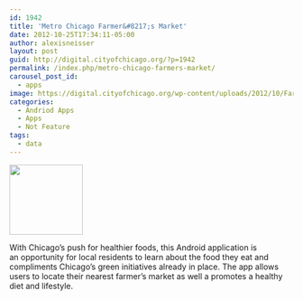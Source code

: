 ```yaml
---
id: 1942
title: 'Metro Chicago Farmer&#8217;s Market'
date: 2012-10-25T17:34:11-05:00
author: alexisneisser
layout: post
guid: http://digital.cityofchicago.org/?p=1942
permalink: /index.php/metro-chicago-farmers-market/
carousel_post_id:
  - apps
image: https://digital.cityofchicago.org/wp-content/uploads/2012/10/FarmersMarket.jpg
categories:
  - Andriod Apps
  - Apps
  - Not Feature
tags:
  - data
---
```

<a href="http://www.bumperspace.com/farmmarket/" target="_blank"><img loading="lazy" class="alignnone  wp-image-1943" title="FarmersMarket" src="http://digital.cityofchicago.org/wp-content/uploads/2012/10/FarmersMarket.jpg" alt="" width="130" height="124" /></a>

With Chicago&#8217;s push for healthier foods, this Android application is an opportunity for local residents to learn about the food they eat and compliments Chicago&#8217;s green initiatives already in place. The app allows users to locate their nearest farmer&#8217;s market as well a promotes a healthy diet and lifestyle.